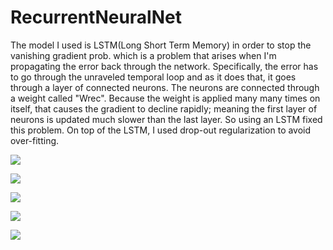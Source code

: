 # RecurrentNeuralNet
The model I used is LSTM(Long Short Term Memory) in order to stop the vanishing gradient prob. which is a problem that arises when I'm propagating the error back through the network. Specifically, the error has to go through the unraveled temporal loop and as it does that, it goes through a layer of connected neurons. The neurons are connected through a weight called "Wrec".  Because the weight is applied many many times on itself, that causes the gradient to decline rapidly; meaning the first layer of neurons is updated much slower than the last layer. So using an LSTM fixed this problem. On top of the LSTM, I used drop-out regularization to avoid over-fitting.

![](ml9.png)

![](rnn1.png)

![](rnn2.png)

![](rnn3.png)

![](rnn4.png)
